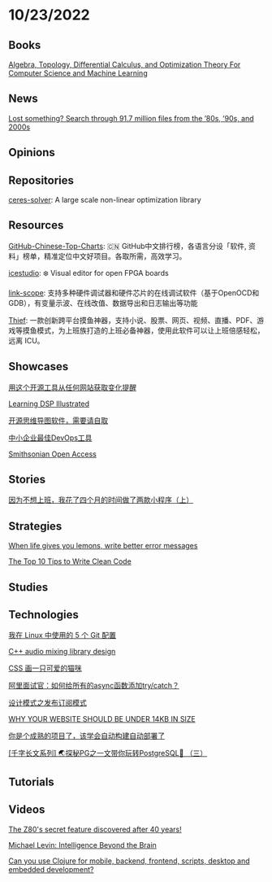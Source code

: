 # 10/23/2022

## Books
[Algebra, Topology, Differential Calculus, and Optimization Theory For Computer Science and Machine Learning](https://www.cis.upenn.edu/~jean/math-deep.pdf)

## News
[Lost something? Search through 91.7 million files from the ’80s, ’90s, and 2000s](https://arstechnica.com/gaming/2022/10/lost-something-search-through-91-7-million-files-from-the-80s-90s-and-2000s/)

## Opinions

## Repositories
[ceres-solver](https://github.com/ceres-solver/ceres-solver): A large scale non-linear optimization library

## Resources
[GitHub-Chinese-Top-Charts](https://github.com/GrowingGit/GitHub-Chinese-Top-Charts): 🇨🇳 GitHub中文排行榜，各语言分设「软件, 资料」榜单，精准定位中文好项目。各取所需，高效学习。

[icestudio](https://github.com/FPGAwars/icestudio): ❄️ Visual editor for open FPGA boards

[link-scope](https://gitee.com/skythinker/link-scope): 支持多种硬件调试器和硬件芯片的在线调试软件（基于OpenOCD和GDB），有变量示波、在线改值、数据导出和日志输出等功能

[Thief](https://gitee.com/cteamx/Thief): 一款创新跨平台摸鱼神器，支持小说、股票、网页、视频、直播、PDF、游戏等摸鱼模式，为上班族打造的上班必备神器，使用此软件可以让上班倍感轻松，远离 ICU。

## Showcases
[用这个开源工具从任何网站获取变化提醒](https://linux.cn/article-15129-1.html)

[Learning DSP Illustrated](https://dspillustrations.com/pages/index.html)

[开源思维导图软件，需要请自取](https://www.oschina.net/project/awesome?columnId=31)

[中小企业最佳DevOps工具](https://juejin.cn/post/7156764125085827079)

[Smithsonian Open Access](https://www.si.edu/openaccess)

## Stories
[因为不想上班，我花了四个月的时间做了两款小程序（上）](https://juejin.cn/post/7155471183620603912)

## Strategies
[When life gives you lemons, write better error messages](https://wix-ux.com/when-life-gives-you-lemons-write-better-error-messages-46c5223e1a2f)

[The Top 10 Tips to Write Clean Code](https://technologywolf.net/the-top-10-tips-to-write-clean-code/)

## Studies

## Technologies
[我在 Linux 中使用的 5 个 Git 配置](https://linux.cn/article-15130-1.html)

[C++ audio mixing library design](https://lisyarus.github.io/blog/programming/2022/10/15/audio-mixing.html)

[CSS 画一只可爱的猫咪](https://juejin.cn/post/7156040321090977806)

[阿里面试官：如何给所有的async函数添加try/catch？](https://juejin.cn/post/7155434131831128094)

[设计模式之发布订阅模式](https://juejin.cn/post/7156528165848875039)

[WHY YOUR WEBSITE SHOULD BE UNDER 14KB IN SIZE](https://endtimes.dev/why-your-website-should-be-under-14kb-in-size/)

[你是个成熟的项目了，该学会自动构建自动部署了](https://juejin.cn/post/7156881546069147655)

[[千字长文系列] 🌏探秘PG之一文带你玩转PostgreSQL🍌 （三）](https://juejin.cn/post/7157254738256330788)

## Tutorials

## Videos
[The Z80's secret feature discovered after 40 years!](https://www.youtube.com/watch?v=DLSUAVPKeYk)

[Michael Levin: Intelligence Beyond the Brain](https://www.youtube.com/watch?v=RwEKg5cjkKQ)

[Can you use Clojure for mobile, backend, frontend, scripts, desktop and embedded development?](https://www.youtube.com/watch?v=oguZnsrUQBo)
